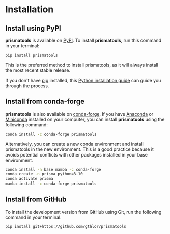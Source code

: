 # Installation

## Install using PyPI

**prismatools** is available on [PyPI](https://pypi.org/). To install **prismatools**, run this command in your terminal:

```bash
pip install prismatools
```

This is the preferred method to install prismatools, as it will always install the most recent stable release.

If you don't have [pip](https://pip.pypa.io) installed, this [Python installation guide](http://docs.python-guide.org/en/latest/starting/installation/) can guide you through the process.

## Install from conda-forge

**prismatools** is also available on [conda-forge](https://anaconda.org/conda-forge/prismatools). If you have [Anaconda](https://www.anaconda.com/distribution/#download-section) or [Miniconda](https://docs.conda.io/en/latest/miniconda.html) installed on your computer, you can install **prismatools** using the following command:

```bash
conda install -c conda-forge prismatools
```

Alternatively, you can create a new conda environment and install prismatools in the new environment. This is a good practice because it avoids potential conflicts with other packages installed in your base environment.

```bash
conda install -n base mamba -c conda-forge
conda create -n prisma python=3.10
conda activate prisma
mamba install -c conda-forge prismatools
```

## Install from GitHub

To install the development version from GitHub using Git, run the following command in your terminal:

```bash
pip install git+https://github.com/gthlor/prismatools
```
